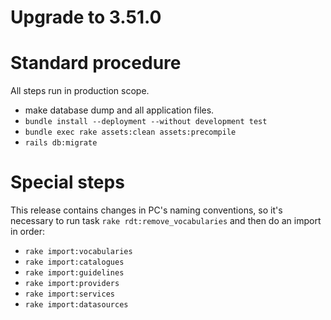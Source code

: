 # Upgrade to 3.51.0

# Standard procedure

All steps run in production scope.

- make database dump and all application files.
- `bundle install --deployment --without development test`
- `bundle exec rake assets:clean assets:precompile`
- `rails db:migrate`

# Special steps

This release contains changes in PC's naming conventions,
so it's necessary to run task `rake rdt:remove_vocabularies` and then do an import in order:

- `rake import:vocabularies`
- `rake import:catalogues`
- `rake import:guidelines`
- `rake import:providers`
- `rake import:services`
- `rake import:datasources`
